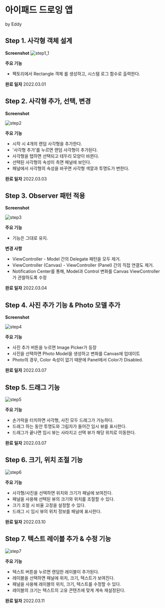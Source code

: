 #  아이패드 드로잉 앱
by Eddy

## Step 1. 사각형 객체 설계

**Screenshot**
![step1_1](https://user-images.githubusercontent.com/17468015/156973068-df1d1ae6-10c4-4a2b-b10a-c9123a0aa4ab.png)

**주요 기능**
- 팩토리에서 Rectangle 객체 를 생성하고, 시스템 로그 함수로 출력한다.

**완료 일자**
2022.03.01

## Step 2. 사각형 추가, 선택, 변경

**Screenshot**

![step2](https://user-images.githubusercontent.com/17468015/156528888-ed8208ed-dca1-4c15-86a6-86517a3d8135.gif)

**주요 기능**
- 시작 시 4개의 랜덤 사각형을 추가한다.
- '사각형 추가'를 누르면 랜덤 사각형이 추가된다.
- 사각형을 탭하면 선택되고 테두리 모양이 바뀐다.
- 선택된 사각형의 속성이 측면 패널에 보인다.
- 패널에서 사각형의 속성을 바꾸면 사각형 색깔과 투명도가 변한다. 

**완료 일자**
2022.03.03

## Step 3. Observer 패턴 적용

**Screenshot**

![step3](https://user-images.githubusercontent.com/17468015/156721080-a82e45de-b4a4-434e-b78a-280596b8e00d.gif)

**주요 기능**
- 기능은 그대로 유지.

**변경 사항**
- ViewController - Model 간의 Delegate 패턴을 모두 제거.
- ViewController (Canvas) - ViewController (Panel) 간의 직접 연결도 제거. 
- Notification Center를 통해, Model과 Control 변화를 Canvas ViewController가 관찰하도록 수정

**완료 일자**
2022.03.04

## Step 4. 사진 추가 기능 & Photo 모델 추가

**Screenshot**

![step4](https://user-images.githubusercontent.com/17468015/156972996-d4d6341f-b954-4b31-be7f-6d33b9a04f73.gif)

**주요 기능**
- 사진 추가 버튼을 누르면 Image Picker가 등장
- 사진을 선택하면 Photo Model을 생성하고 변화를 Canvas에 업데이트
- Photo의 경우, Color 속성이 없기 때문에 Panel에서 Color가 Disabled.

**완료 일자**
2022.03.07


## Step 5. 드래그 기능

![step5](https://user-images.githubusercontent.com/17468015/157000787-c752f420-b6d7-4f26-bf3d-17f9a0e108c8.gif)

**주요 기능**
- 손가락을 터치하면 사각형, 사진 모두 드래그가 가능하다.
- 드래그 하는 동안 투명도와 그림자가 들어간 임시 뷰를 표시한다.
- 드래그가 끝나면 임시 뷰는 사라지고 선택 뷰가 해당 위치로 이동한다.

**완료 일자**
2022.03.07

## Step 6. 크기, 위치 조절 기능

![step6](https://user-images.githubusercontent.com/17468015/157672804-2acadf8a-73aa-49df-bd66-118dcecadedc.gif)

**주요 기능**
- 사각형/사진을 선택하면 위치와 크기가 패널에 보여진다.
- 패널을 사용해 선택된 뷰의 크기와 위치를 조절할 수 있다.
- 크기 조절 시 비율 고정을 설정할 수 있다.
- 드래그 시 임시 뷰의 위치 정보를 패널에 표시한다.

**완료 일자**
2022.03.10

## Step 7. 텍스트 레이블 추가 & 수정 기능

![step7](https://user-images.githubusercontent.com/17468015/157873716-d914a680-8141-47ff-8c40-f533a4a6eede.gif)

**주요 기능**
- 텍스트 버튼을 누르면 랜덤한 레이블이 추가된다.
- 레이블을 선택하면 패널에 위치, 크기, 텍스트가 보여진다.
- 패널을 사용해 레이블의 위치, 크기, 텍스트를 수정할 수 있다.
- 레이블의 크기는 텍스트의 고유 콘텐츠에 맞게 계속 재설정된다.

**완료 일자**
2022.03.11


